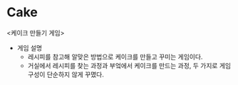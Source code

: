 # Cake
<케이크 만들기 게임>

* 게임 설명
  * 레시피를 참고해 알맞은 방법으로 케이크를 만들고 꾸미는 게임이다.
  * 거실에서 레시피를 찾는 과정과 부엌에서 케이크를 만드는 과정, 두 가지로 게임 구성이 단순하지 않게 꾸몄다.
